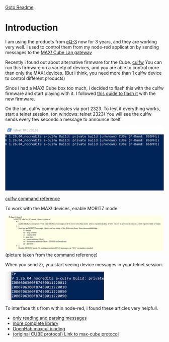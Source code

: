[Goto Readme](/README.md)

# Introduction

I am using the products from [eQ-3](https://www.eq-3.com) now for 3 years, and they are working very well.
I used to control them from my node-red application by sending messages to the [MAX! Cube Lan gateway](https://www.eq-3.com/products/homematic/detail/max-cube-lan-gateway.html)

Recently i found out about alternative firmware for the Cube.
[culfw](http://culfw.de)
You can run this firmware on a variety of devices, and you are able to control more than only the MAX! devices. (But i think, you need more than 1 culfw device to control different products)

Since i had a MAX! Cube box too much, i decided to flash this with the culfw firmware and start playing with it.
I followed [this guide to flash it](https://community.home-assistant.io/t/converting-a-max-cube-to-cul-cun-to-use-with-home-assistant/74218) with the new firmware.

On the lan, culfw communicates via port 2323.
To test if everything works, start a telnet session.  (on windows: telnet <ipaddress> 2323)
You will see the culfw sends every few seconds a message to announce itself.

![](images/01.png)

[culfw command reference](http://culfw.de/commandref.html)

To work with the MAX! devices, enable MORITZ mode.

![](images/02.png) (picture taken from the command reference)

When you send Zr, you start seeing device messages in your telnet session.

![](images/03.png)

To interface this from within node-red, i found these articles very helpfull.

* [only reading and parsing messages](https://github.com/hobbyquaker/cul/blob/master/lib/moritz.js)
* [more complete library](https://gl.petatech.eu/root/HomeBot/-/blob/7afa28792a9ffbb35c9302fa1d174c354883f665/FHEM/14_CUL_MAX.pm)
* [OpenHab maxcul binding](https://github.com/openhab/openhab1-addons/tree/master/bundles/binding/org.openhab.binding.maxcul)
* [(original CUBE protocol) Link to max-cube protocol](https://github.com/Bouni/max-cube-protocol)
